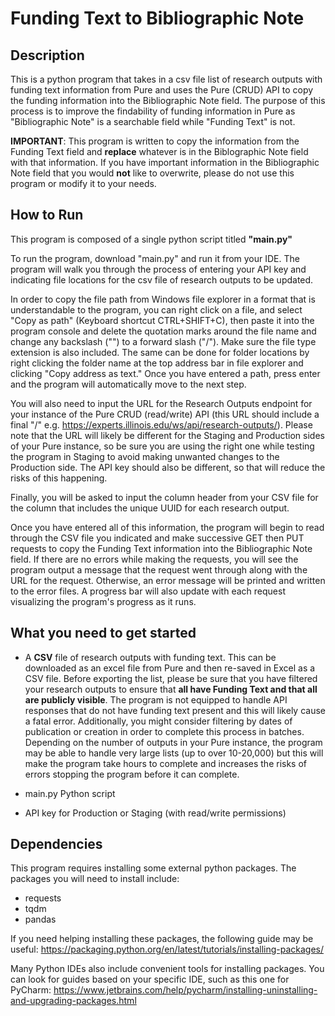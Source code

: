 # Funding Text to Bibliographic Note

## Description

This is a python program that takes in a csv file list of research outputs with funding text information from Pure and uses the Pure (CRUD) API to copy the funding information into the Bibliographic Note field. The purpose of this process is to improve the findability of funding information in Pure as "Bibliographic Note" is a searchable field while "Funding Text" is not. 

**IMPORTANT**: This program is written to copy the information from the Funding Text field and **replace** whatever is in the Biblographic Note field with that information. If you have important information in the Bibliographic Note field that you would **not** like to overwrite, please do not use this program or modify it to your needs.
## How to Run

This program is composed of a single python script titled **"main.py"** 

To run the program, download "main.py" and run it from your IDE. The program will walk you through the process of entering your API key and indicating file locations for the csv file of research outputs to be updated. 

In order to copy the file path from Windows file explorer in a format that is understandable to the program, you can right click on a file, and select "Copy as path" (Keyboard shortcut CTRL+SHIFT+C), then paste it into the program console and delete the quotation marks around the file name and change any backslash ("\") to a forward slash ("/"). Make sure the file type extension is also included. The same can be done for folder locations by right clicking the folder name at the top address bar in file explorer and clicking "Copy address as text." Once you have entered a path, press enter and the program will automatically move to the next step. 

You will also need to input the URL for the Research Outputs endpoint for your instance of the Pure CRUD (read/write) API (this URL should include a final "/" e.g. https://experts.illinois.edu/ws/api/research-outputs/). Please note that the URL will likely be different for the Staging and Production sides of your Pure instance, so be sure you are using the right one while testing the program in Staging to avoid making unwanted changes to the Production side. The API key should also be different, so that will reduce the risks of this happening. 

Finally, you will be asked to input the column header from your CSV file for the column that includes the unique UUID for each research output. 

Once you have entered all of this information, the program will begin to read through the CSV file you indicated and make successive GET then PUT requests to copy the Funding Text information into the Bibliographic Note field. If there are no errors while making the requests, you will see the program output a message that the request went through along with the URL for the request. Otherwise, an error message will be printed and written to the error files. A progress bar will also update with each request visualizing the program's progress as it runs. 

## What you need to get started

* A __CSV__ file of research outputs with funding text. This can be downloaded as an excel file from Pure and then re-saved in Excel as a CSV file. Before exporting the list, please be sure that you have filtered your research outputs to ensure that **all have Funding Text and that all are publicly visible**. The program is not equipped to handle API responses that do not have funding text present and this will likely cause a fatal error. Additionally, you might consider filtering by dates of publication or creation in order to complete this process in batches. Depending on the number of outputs in your Pure instance, the program may be able to handle very large lists (up to over 10-20,000) but this will make the program take hours to complete and increases the risks of errors stopping the program before it can complete.
  
* main.py Python script
  
* API key for Production or Staging (with read/write permissions)

## Dependencies

This program requires installing some external python packages. The packages you will need to install include:
* requests
* tqdm
* pandas

If you need helping installing these packages, the following guide may be useful: https://packaging.python.org/en/latest/tutorials/installing-packages/

Many Python IDEs also include convenient tools for installing packages. You can look for guides based on your specific IDE, such as this one for PyCharm: https://www.jetbrains.com/help/pycharm/installing-uninstalling-and-upgrading-packages.html

